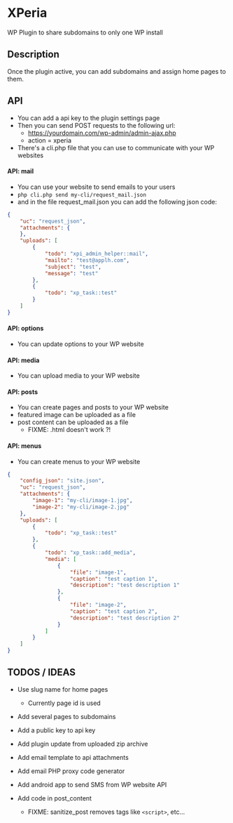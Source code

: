 # XPeria

WP Plugin to share subdomains to only one WP install

## Description

Once the plugin active, you can add subdomains and assign home pages to them.
  
## API

* You can add a api key to the plugin settings page
* Then you can send POST requests to the following url: 
  * https://yourdomain.com/wp-admin/admin-ajax.php
  * action = xperia
* There's a cli.php file that you can use to communicate with your WP websites

#### API: mail

* You can use your website to send emails to your users
* `php cli.php send my-cli/request_mail.json`
* and in the file request_mail.json you can add the following json code:

```json
{
    "uc": "request_json",
    "attachments": {
    },
    "uploads": [
        {
            "todo": "xpi_admin_helper::mail",
            "mailto": "test@applh.com",
            "subject": "test",
            "message": "test"
        },
        {
            "todo": "xp_task::test"
        }
    ]
}
```

#### API: options

* You can update options to your WP website

#### API: media

* You can upload media to your WP website

#### API: posts

* You can create pages and posts to your WP website
* featured image can be uploaded as a file
* post content can be uploaded as a file
  * FIXME: .html doesn't work ?!

#### API: menus

* You can create menus to your WP website

```json
{
    "config_json": "site.json",
    "uc": "request_json",
    "attachments": {
        "image-1": "my-cli/image-1.jpg",
        "image-2": "my-cli/image-2.jpg"
    },
    "uploads": [
        {
            "todo": "xp_task::test"
        },
        {
            "todo": "xp_task::add_media",
            "media": [
                {
                    "file": "image-1",
                    "caption": "test caption 1",
                    "description": "test description 1"
                },
                {
                    "file": "image-2",
                    "caption": "test caption 2",
                    "description": "test description 2"
                }
            ]
        }
    ]
}
```

## TODOS / IDEAS

* Use slug name for home pages
  * Currently page id is used
* Add several pages to subdomains

* Add a public key to api key

* Add plugin update from uploaded zip archive

* Add email template to api attachments
* Add email PHP proxy code generator

* Add android app to send SMS from WP website API

* Add code in post_content
  * FIXME: sanitize_post removes tags like `<script>`, etc...


